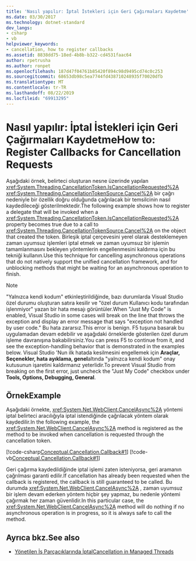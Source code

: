 ```yaml
---
title: 'Nasıl yapılır: İptal İstekleri için Geri Çağırmaları Kaydetme'
ms.date: 03/30/2017
ms.technology: dotnet-standard
dev_langs:
- csharp
- vb
helpviewer_keywords:
- cancellation, how to register callbacks
ms.assetid: 8838dd75-18ed-4b8b-b322-cd4531faac64
author: rpetrusha
ms.author: ronpet
ms.openlocfilehash: 187d47f04761b85420f894c98d9495cd74c0c253
ms.sourcegitcommit: 68653db98c5ea7744fd438710248935f70020dfb
ms.translationtype: MT
ms.contentlocale: tr-TR
ms.lasthandoff: 08/22/2019
ms.locfileid: "69913295"
---
```

# <a name="how-to-register-callbacks-for-cancellation-requests"></a><span data-ttu-id="1e9f6-102">Nasıl yapılır: İptal İstekleri için Geri Çağırmaları Kaydetme</span><span class="sxs-lookup"><span data-stu-id="1e9f6-102">How to: Register Callbacks for Cancellation Requests</span></span>
<span data-ttu-id="1e9f6-103">Aşağıdaki örnek, belirteci oluşturan nesne üzerinde yapılan <xref:System.Threading.CancellationToken.IsCancellationRequested%2A> <xref:System.Threading.CancellationTokenSource.Cancel%2A> bir çağrı nedeniyle bir özellik doğru olduğunda çağrılacak bir temsilcinin nasıl kaydedileceği gösterilmektedir.</span><span class="sxs-lookup"><span data-stu-id="1e9f6-103">The following example shows how to register a delegate that will be invoked when a <xref:System.Threading.CancellationToken.IsCancellationRequested%2A> property becomes true due to a call to <xref:System.Threading.CancellationTokenSource.Cancel%2A> on the object that created the token.</span></span> <span data-ttu-id="1e9f6-104">Birleşik iptal çerçevesini yerel olarak desteklemeyen zaman uyumsuz işlemleri iptal etmek ve zaman uyumsuz bir işlemin tamamlanmasını bekleyen yöntemlerin engellenmesini kaldırma için bu tekniği kullanın.</span><span class="sxs-lookup"><span data-stu-id="1e9f6-104">Use this technique for cancelling asynchronous operations that do not natively support the unified cancellation framework, and for unblocking methods that might be waiting for an asynchronous operation to finish.</span></span>  
  
> [!NOTE]
> <span data-ttu-id="1e9f6-105">"Yalnızca kendi kodum" etkinleştirildiğinde, bazı durumlarda Visual Studio özel durumu oluşturan satıra kesilir ve "özel durum Kullanıcı kodu tarafından işlenmiyor" yazan bir hata mesajı görüntüler.</span><span class="sxs-lookup"><span data-stu-id="1e9f6-105">When "Just My Code" is enabled, Visual Studio in some cases will break on the line that throws the exception and display an error message that says "exception not handled by user code."</span></span> <span data-ttu-id="1e9f6-106">Bu hata zararsız.</span><span class="sxs-lookup"><span data-stu-id="1e9f6-106">This error is benign.</span></span> <span data-ttu-id="1e9f6-107">F5 tuşuna basarak bu uygulamadan devam edebilir ve aşağıdaki örneklerde gösterilen özel durum işleme davranışına bakabilirsiniz.</span><span class="sxs-lookup"><span data-stu-id="1e9f6-107">You can press F5 to continue from it, and see the exception-handling behavior that is demonstrated in the examples below.</span></span> <span data-ttu-id="1e9f6-108">Visual Studio 'Nun ilk hatada kesilmesini engellemek için **Araçlar, Seçenekler, hata ayıklama, genel**altında "yalnızca kendi kodum" onay kutusunun işaretini kaldırmanız yeterlidir.</span><span class="sxs-lookup"><span data-stu-id="1e9f6-108">To prevent Visual Studio from breaking on the first error, just uncheck the "Just My Code" checkbox under **Tools, Options, Debugging, General**.</span></span>  
  
## <a name="example"></a><span data-ttu-id="1e9f6-109">Örnek</span><span class="sxs-lookup"><span data-stu-id="1e9f6-109">Example</span></span>  
 <span data-ttu-id="1e9f6-110">Aşağıdaki örnekte, <xref:System.Net.WebClient.CancelAsync%2A> yöntemi iptal belirteci aracılığıyla iptal istendiğinde çağrılacak yöntem olarak kaydedilir.</span><span class="sxs-lookup"><span data-stu-id="1e9f6-110">In the following example, the <xref:System.Net.WebClient.CancelAsync%2A> method is registered as the method to be invoked when cancellation is requested through the cancellation token.</span></span>  
  
 [!code-csharp[Conceptual.Cancellation.Callback#1](../../../samples/snippets/csharp/VS_Snippets_CLR/conceptual.cancellation.callback/cs/howtoexample1.cs#1)]
 [!code-vb[Conceptual.Cancellation.Callback#1](../../../samples/snippets/visualbasic/VS_Snippets_CLR/conceptual.cancellation.callback/vb/howtoexample1.vb#1)]  
  
 <span data-ttu-id="1e9f6-111">Geri çağırma kaydedildiğinde iptal işlemi zaten isteniyorsa, geri aramanın çağrılması garanti edilir.</span><span class="sxs-lookup"><span data-stu-id="1e9f6-111">If cancellation has already been requested when the callback is registered, the callback is still guaranteed to be called.</span></span> <span data-ttu-id="1e9f6-112">Bu durumda <xref:System.Net.WebClient.CancelAsync%2A> , zaman uyumsuz bir işlem devam ederken yöntem hiçbir şey yapmaz, bu nedenle yöntemi çağırmak her zaman güvenlidir.</span><span class="sxs-lookup"><span data-stu-id="1e9f6-112">In this particular case, the <xref:System.Net.WebClient.CancelAsync%2A> method will do nothing if no asynchronous operation is in progress, so it is always safe to call the method.</span></span>  
  
## <a name="see-also"></a><span data-ttu-id="1e9f6-113">Ayrıca bkz.</span><span class="sxs-lookup"><span data-stu-id="1e9f6-113">See also</span></span>

- [<span data-ttu-id="1e9f6-114">Yönetilen İş Parçacıklarında İptal</span><span class="sxs-lookup"><span data-stu-id="1e9f6-114">Cancellation in Managed Threads</span></span>](../../../docs/standard/threading/cancellation-in-managed-threads.md)
